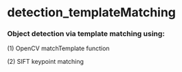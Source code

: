 # detection_templateMatching
### Object detection via template matching using: 

(1) OpenCV matchTemplate function

(2) SIFT keypoint matching